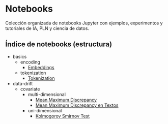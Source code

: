# Notebooks

Colección organizada de notebooks Jupyter con ejemplos, experimentos y tutoriales de IA, PLN y ciencia de datos.

## Índice de notebooks (estructura)

<!-- NOTEBOOK TREE: START -->

- basics
  - encoding
    - [Embeddings](basics/encoding/embeddings.ipynb)
  - tokenization
    - [Tokenization](basics/tokenization/tokenization.ipynb)
- data-drift
  - covariate
    - multi-dimensional
      - [Mean Maximum Discrepancy](data-drift/covariate/multi-dimensional/mmd.ipynb)
      - [Mean Maximum Discrepancy en Textos](data-drift/covariate/multi-dimensional/mmd_text.ipynb)
    - uni-dimensional
      - [Kolmogorov Smirnov Test](data-drift/covariate/uni-dimensional/kolmogorov-smirnov.ipynb)

<!-- NOTEBOOK TREE: END -->
